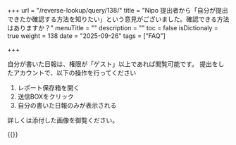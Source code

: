 +++
url = "/reverse-lookup/query/138/"
title = "Nipo 提出者から「自分が提出できたか確認する方法を知りたい」という意見がございました。確認できる方法はありますか？"
menuTitle = ""
description = ""
toc = false
isDictionaly = true
weight = 138
date = "2025-09-26"
tags = ["FAQ"]

+++

自分が書いた日報は、権限が「ゲスト」以上であれば閲覧可能です。
提出をしたアカウントで、以下の操作を行ってください

1. レポート保存箱を開く
2. 送信BOXをクリック
3. 自分の書いた日報のみが表示される

詳しくは添付した画像を御覧ください。

{{<iTablet filename="p1" msg="" alice="ok">}}

